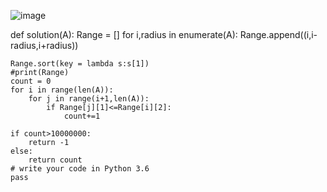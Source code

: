 
![image](https://i.imgur.com/Z0Zb7MB.jpg)

def solution(A):
    Range = []
    for i,radius in enumerate(A):
        Range.append((i,i-radius,i+radius))
    
    Range.sort(key = lambda s:s[1])
    #print(Range)
    count = 0
    for i in range(len(A)):
        for j in range(i+1,len(A)):
            if Range[j][1]<=Range[i][2]:
                count+=1
    
    if count>10000000:
        return -1
    else:
        return count
    # write your code in Python 3.6
    pass
